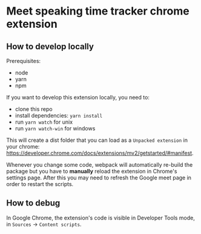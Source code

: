 # Meet speaking time tracker chrome extension

## How to develop locally

Prerequisites:
- node
- yarn
- npm

If you want to develop this extension locally, you need to:
- clone this repo
- install dependencies: `yarn install`
- run `yarn watch` for unix
- run `yarn watch-win` for windows

This will create a dist folder that you can load as a `Unpacked extension` in your chrome: https://developer.chrome.com/docs/extensions/mv2/getstarted/#manifest.

Whenever you change some code, webpack will automatically re-build the package but you have to **manually** reload the extension in Chrome's settings page. After this you may need to refresh the Google meet page in order to restart the scripts.

## How to debug

In Google Chrome, the extension's code is visible in Developer Tools mode, in `Sources` -> `Content scripts`.
